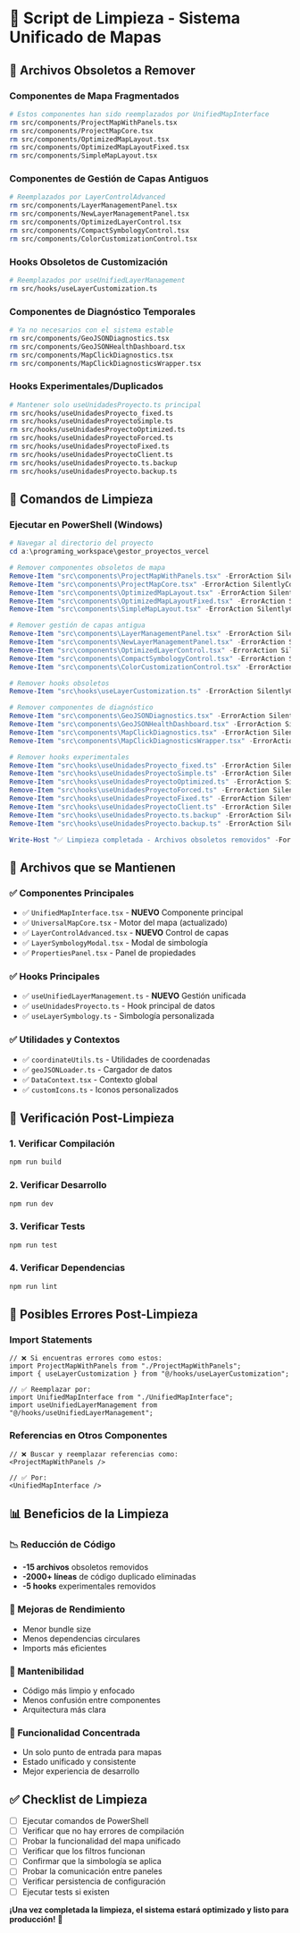 # 🧹 Script de Limpieza - Sistema Unificado de Mapas

## 📁 **Archivos Obsoletos a Remover**

### **Componentes de Mapa Fragmentados**

```bash
# Estos componentes han sido reemplazados por UnifiedMapInterface
rm src/components/ProjectMapWithPanels.tsx
rm src/components/ProjectMapCore.tsx
rm src/components/OptimizedMapLayout.tsx
rm src/components/OptimizedMapLayoutFixed.tsx
rm src/components/SimpleMapLayout.tsx
```

### **Componentes de Gestión de Capas Antiguos**

```bash
# Reemplazados por LayerControlAdvanced
rm src/components/LayerManagementPanel.tsx
rm src/components/NewLayerManagementPanel.tsx
rm src/components/OptimizedLayerControl.tsx
rm src/components/CompactSymbologyControl.tsx
rm src/components/ColorCustomizationControl.tsx
```

### **Hooks Obsoletos de Customización**

```bash
# Reemplazados por useUnifiedLayerManagement
rm src/hooks/useLayerCustomization.ts
```

### **Componentes de Diagnóstico Temporales**

```bash
# Ya no necesarios con el sistema estable
rm src/components/GeoJSONDiagnostics.tsx
rm src/components/GeoJSONHealthDashboard.tsx
rm src/components/MapClickDiagnostics.tsx
rm src/components/MapClickDiagnosticsWrapper.tsx
```

### **Hooks Experimentales/Duplicados**

```bash
# Mantener solo useUnidadesProyecto.ts principal
rm src/hooks/useUnidadesProyecto_fixed.ts
rm src/hooks/useUnidadesProyectoSimple.ts
rm src/hooks/useUnidadesProyectoOptimized.ts
rm src/hooks/useUnidadesProyectoForced.ts
rm src/hooks/useUnidadesProyectoFixed.ts
rm src/hooks/useUnidadesProyectoClient.ts
rm src/hooks/useUnidadesProyecto.ts.backup
rm src/hooks/useUnidadesProyecto.backup.ts
```

## 🔧 **Comandos de Limpieza**

### **Ejecutar en PowerShell (Windows)**

```powershell
# Navegar al directorio del proyecto
cd a:\programing_workspace\gestor_proyectos_vercel

# Remover componentes obsoletos de mapa
Remove-Item "src\components\ProjectMapWithPanels.tsx" -ErrorAction SilentlyContinue
Remove-Item "src\components\ProjectMapCore.tsx" -ErrorAction SilentlyContinue
Remove-Item "src\components\OptimizedMapLayout.tsx" -ErrorAction SilentlyContinue
Remove-Item "src\components\OptimizedMapLayoutFixed.tsx" -ErrorAction SilentlyContinue
Remove-Item "src\components\SimpleMapLayout.tsx" -ErrorAction SilentlyContinue

# Remover gestión de capas antigua
Remove-Item "src\components\LayerManagementPanel.tsx" -ErrorAction SilentlyContinue
Remove-Item "src\components\NewLayerManagementPanel.tsx" -ErrorAction SilentlyContinue
Remove-Item "src\components\OptimizedLayerControl.tsx" -ErrorAction SilentlyContinue
Remove-Item "src\components\CompactSymbologyControl.tsx" -ErrorAction SilentlyContinue
Remove-Item "src\components\ColorCustomizationControl.tsx" -ErrorAction SilentlyContinue

# Remover hooks obsoletos
Remove-Item "src\hooks\useLayerCustomization.ts" -ErrorAction SilentlyContinue

# Remover componentes de diagnóstico
Remove-Item "src\components\GeoJSONDiagnostics.tsx" -ErrorAction SilentlyContinue
Remove-Item "src\components\GeoJSONHealthDashboard.tsx" -ErrorAction SilentlyContinue
Remove-Item "src\components\MapClickDiagnostics.tsx" -ErrorAction SilentlyContinue
Remove-Item "src\components\MapClickDiagnosticsWrapper.tsx" -ErrorAction SilentlyContinue

# Remover hooks experimentales
Remove-Item "src\hooks\useUnidadesProyecto_fixed.ts" -ErrorAction SilentlyContinue
Remove-Item "src\hooks\useUnidadesProyectoSimple.ts" -ErrorAction SilentlyContinue
Remove-Item "src\hooks\useUnidadesProyectoOptimized.ts" -ErrorAction SilentlyContinue
Remove-Item "src\hooks\useUnidadesProyectoForced.ts" -ErrorAction SilentlyContinue
Remove-Item "src\hooks\useUnidadesProyectoFixed.ts" -ErrorAction SilentlyContinue
Remove-Item "src\hooks\useUnidadesProyectoClient.ts" -ErrorAction SilentlyContinue
Remove-Item "src\hooks\useUnidadesProyecto.ts.backup" -ErrorAction SilentlyContinue
Remove-Item "src\hooks\useUnidadesProyecto.backup.ts" -ErrorAction SilentlyContinue

Write-Host "✅ Limpieza completada - Archivos obsoletos removidos" -ForegroundColor Green
```

## 📝 **Archivos que se Mantienen**

### **✅ Componentes Principales**

- ✅ `UnifiedMapInterface.tsx` - **NUEVO** Componente principal
- ✅ `UniversalMapCore.tsx` - Motor del mapa (actualizado)
- ✅ `LayerControlAdvanced.tsx` - **NUEVO** Control de capas
- ✅ `LayerSymbologyModal.tsx` - Modal de simbología
- ✅ `PropertiesPanel.tsx` - Panel de propiedades

### **✅ Hooks Principales**

- ✅ `useUnifiedLayerManagement.ts` - **NUEVO** Gestión unificada
- ✅ `useUnidadesProyecto.ts` - Hook principal de datos
- ✅ `useLayerSymbology.ts` - Simbología personalizada

### **✅ Utilidades y Contextos**

- ✅ `coordinateUtils.ts` - Utilidades de coordenadas
- ✅ `geoJSONLoader.ts` - Cargador de datos
- ✅ `DataContext.tsx` - Contexto global
- ✅ `customIcons.ts` - Iconos personalizados

## 🔄 **Verificación Post-Limpieza**

### **1. Verificar Compilación**

```powershell
npm run build
```

### **2. Verificar Desarrollo**

```powershell
npm run dev
```

### **3. Verificar Tests**

```powershell
npm run test
```

### **4. Verificar Dependencias**

```powershell
npm run lint
```

## 🚨 **Posibles Errores Post-Limpieza**

### **Import Statements**

```tsx
// ❌ Si encuentras errores como estos:
import ProjectMapWithPanels from "./ProjectMapWithPanels";
import { useLayerCustomization } from "@/hooks/useLayerCustomization";

// ✅ Reemplazar por:
import UnifiedMapInterface from "./UnifiedMapInterface";
import useUnifiedLayerManagement from "@/hooks/useUnifiedLayerManagement";
```

### **Referencias en Otros Componentes**

```tsx
// ❌ Buscar y reemplazar referencias como:
<ProjectMapWithPanels />

// ✅ Por:
<UnifiedMapInterface />
```

## 📊 **Beneficios de la Limpieza**

### **📉 Reducción de Código**

- **-15 archivos** obsoletos removidos
- **-2000+ líneas** de código duplicado eliminadas
- **-5 hooks** experimentales removidos

### **🚀 Mejoras de Rendimiento**

- Menor bundle size
- Menos dependencias circulares
- Imports más eficientes

### **🧹 Mantenibilidad**

- Código más limpio y enfocado
- Menos confusión entre componentes
- Arquitectura más clara

### **🎯 Funcionalidad Concentrada**

- Un solo punto de entrada para mapas
- Estado unificado y consistente
- Mejor experiencia de desarrollo

## ✅ **Checklist de Limpieza**

- [ ] Ejecutar comandos de PowerShell
- [ ] Verificar que no hay errores de compilación
- [ ] Probar la funcionalidad del mapa unificado
- [ ] Verificar que los filtros funcionan
- [ ] Confirmar que la simbología se aplica
- [ ] Probar la comunicación entre paneles
- [ ] Verificar persistencia de configuración
- [ ] Ejecutar tests si existen

**¡Una vez completada la limpieza, el sistema estará optimizado y listo para producción!** 🎉
